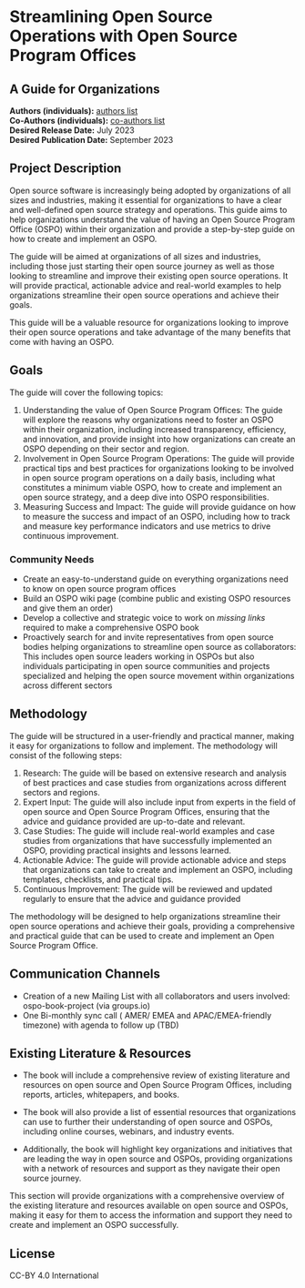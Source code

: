 # Streamlining Open Source Operations with Open Source Program Offices

## A Guide for Organizations

**Authors (individuals):** [authors list](AUTHORS.md)  
**Co-Authors (individuals):** [co-authors list](AUTHORS.md)  
**Desired Release Date:** July 2023  
**Desired Publication Date:** September 2023

## Project Description

Open source software is increasingly being adopted by organizations of all sizes and industries, making it essential for organizations to have a clear and well-defined open source strategy and operations. This guide aims to help organizations understand the value of having an Open Source Program Office (OSPO) within their organization and provide a step-by-step guide on how to create and implement an OSPO.

The guide will be aimed at organizations of all sizes and industries, including those just starting their open source journey as well as those looking to streamline and improve their existing open source operations. It will provide practical, actionable advice and real-world examples to help organizations streamline their open source operations and achieve their goals.

This guide will be a valuable resource for organizations looking to improve their open source operations and take advantage of the many benefits that come with having an OSPO.

## Goals

The guide will cover the following topics:

1. Understanding the value of Open Source Program Offices: The guide will explore the reasons why organizations need to foster an OSPO within their organization, including increased transparency, efficiency, and innovation, and provide insight into how organizations can create an OSPO depending on their sector and region.
2. Involvement in Open Source Program Operations: The guide will provide practical tips and best practices for organizations looking to be involved in open source program operations on a daily basis, including what constitutes a minimum viable OSPO, how to create and implement an open source strategy, and a deep dive into OSPO responsibilities.
3. Measuring Success and Impact: The guide will provide guidance on how to measure the success and impact of an OSPO, including how to track and measure key performance indicators and use metrics to drive continuous improvement.

### Community Needs

- Create an easy-to-understand guide on everything organizations need to know on open source program offices
- Build an OSPO wiki page (combine public and existing OSPO resources and give them an order)
- Develop a collective and strategic voice to work on *missing links* required to make a comprehensive OSPO book
- Proactively search for and invite representatives from open source bodies helping organizations to streamline open source as collaborators: This includes open source leaders working in OSPOs but also individuals participating in open source communities and projects specialized and helping the open source movement within organizations across different sectors

## Methodology

The guide will be structured in a user-friendly and practical manner, making it easy for organizations to follow and implement. The methodology will consist of the following steps:

1. Research: The guide will be based on extensive research and analysis of best practices and case studies from organizations across different sectors and regions.
2. Expert Input: The guide will also include input from experts in the field of open source and Open Source Program Offices, ensuring that the advice and guidance provided are up-to-date and relevant.
3. Case Studies: The guide will include real-world examples and case studies from organizations that have successfully implemented an OSPO, providing practical insights and lessons learned.
4. Actionable Advice: The guide will provide actionable advice and steps that organizations can take to create and implement an OSPO, including templates, checklists, and practical tips.
5. Continuous Improvement: The guide will be reviewed and updated regularly to ensure that the advice and guidance provided

The methodology will be designed to help organizations streamline their open source operations and achieve their goals, providing a comprehensive and practical guide that can be used to create and implement an Open Source Program Office.

## Communication Channels

* Creation of a new Mailing List with all collaborators and users involved: ospo-book-project (via groups.io) 
* One Bi-monthly sync call ( AMER/ EMEA and APAC/EMEA-friendly timezone) with agenda to follow up (TBD)

## Existing Literature & Resources


* The book will include a comprehensive review of existing literature and resources on open source and Open Source Program Offices, including reports, articles, whitepapers, and books.

* The book will also provide a list of essential resources that organizations can use to further their understanding of open source and OSPOs, including online courses, webinars, and industry events.

* Additionally, the book will highlight key organizations and initiatives that are leading the way in open source and OSPOs, providing organizations with a network of resources and support as they navigate their open source journey.

This section will provide organizations with a comprehensive overview of the existing literature and resources available on open source and OSPOs, making it easy for them to access the information and support they need to create and implement an OSPO successfully.

## License

CC-BY 4.0 International
